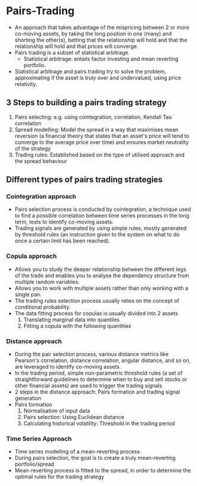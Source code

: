 # Pairs-Trading
- An approach that takes advantage of the mispricing between 2 or more co-moving assets, by taking the long position in one (many) and shorting the other(s), betting that the relationship will hold and that the relationship will hold and that prices will converge.
- Pairs trading is a subset of statistical arbitrage.
  - Statistical arbitrage: entails factor investing and mean reverting portfolio. 
- Statistical arbitrage and pairs trading try to solve the problem, approximating if the asset is truly over and undervalued, using price relativity.

## 3 Steps to building a pairs trading strategy
1. Pairs selecting: e.g. using cointegration, correlation, Kendall Tau correlation
2. Spread modelling: Model the spread in a way that maximises mean reversion (a financial theory that states that an asset's price will tend to converge to the average price over time) and ensures market neutrality of the strategy
3. Trading rules: Established based on the type of utilised approach and the spread behaviour

## Different types of pairs trading strategies 
### Cointegration approach
- Pairs selection process is conducted by cointegration, a technique used to find a possible correlation between time series processes in the long term, tests to identify co-moving assets.
- Trading signals are generated by using simple rules, mostly generated by threshold rules (an instruction given to the system on what to do once a certain limit has been reached).

### Copula approach
- Allows you to study the deeper relationship between the different legs of the trade and enables you to analyse the dependency structure from multiple random variables.
- Allows you to work with multiple assets rather than only working with a single pair.
- The trading rules selection process usually relies on the concept of conditional probability.
- The data fitting process for copulas is usually divided into 2 assets
  1. Translating marginal data into quantiles
  2. Fitting a copula with the following quantities

### Distance approach 
- During the pair selection process, various distance metrics like Pearson's correlation, distance correlation, angular distance, and so on, are leveraged to identify co-moving assets.
- In the trading period, simple non-parametric threshold rules (a set of straightforward guidelines to determine when to buy and sell stocks or other financial assets) are used to trigger the trading signals
- 2 steps in the distance approach: Pairs formation and trading signal generation
- Pairs formation
  1. Normalisation of input data
  2. Pairs selection: Using Euclidean distance
  3. Calculating historical volatility: Threshold in the trading period

### Time Series Approach
- Time series modelling of a mean-reverting process
- During pairs selection, the goal is to create a truly mean-reverting portfolio/spread
- Mean-reverting process is fitted to the spread, in order to determine the optimal rules for the trading strategy
